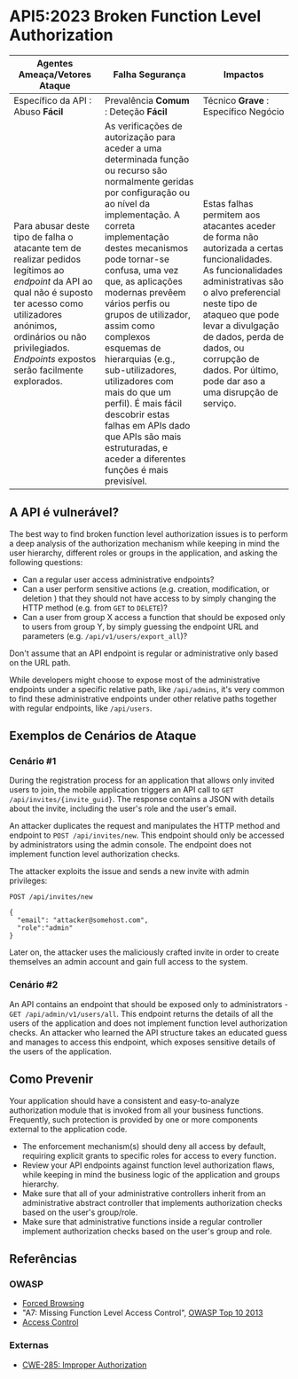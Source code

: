 # API5:2023 Broken Function Level Authorization

| Agentes Ameaça/Vetores Ataque | Falha Segurança | Impactos |
| - | - | - |
| Específico da API : Abuso **Fácil** | Prevalência **Comum** : Deteção **Fácil** | Técnico **Grave** : Específico Negócio |
| Para abusar deste tipo de falha o atacante tem de realizar pedidos legítimos ao _endpoint_ da API ao qual não é suposto ter acesso como utilizadores anónimos, ordinários ou não privilegiados. _Endpoints_ expostos serão facilmente explorados. | As verificações de autorização para aceder a uma determinada função ou recurso são normalmente geridas por configuração ou ao nível da implementação. A correta implementação destes mecanismos pode tornar-se confusa, uma vez que, as aplicações modernas prevêem vários perfis ou grupos de utilizador, assim como complexos esquemas de hierarquias (e.g., sub-utilizadores, utilizadores com mais do que um perfil). É mais fácil descobrir estas falhas em APIs dado que APIs são mais estruturadas, e aceder a diferentes funções é mais previsível. | Estas falhas permitem aos atacantes aceder de forma não autorizada a certas funcionalidades. As funcionalidades administrativas são o alvo preferencial neste tipo de ataqueo que pode levar a divulgação de dados, perda de dados, ou corrupção de dados. Por último, pode dar aso a uma disrupção de serviço. |

## A API é vulnerável?

The best way to find broken function level authorization issues is to perform
a deep analysis of the authorization mechanism while keeping in mind the user
hierarchy, different roles or groups in the application, and asking the
following questions:

* Can a regular user access administrative endpoints?
* Can a user perform sensitive actions (e.g. creation, modification, or
  deletion ) that they should not have access to by simply changing the HTTP
  method (e.g. from `GET` to `DELETE`)?
* Can a user from group X access a function that should be exposed only to
  users from group Y, by simply guessing the endpoint URL and parameters
  (e.g. `/api/v1/users/export_all`)?

Don't assume that an API endpoint is regular or administrative only based on
the URL path.

While developers might choose to expose most of the administrative endpoints
under a specific relative path, like `/api/admins`, it's very common to find
these administrative endpoints under other relative paths together with regular
endpoints, like `/api/users`.

## Exemplos de Cenários de Ataque

### Cenário #1

During the registration process for an application that allows only invited
users to join, the mobile application triggers an API call to
`GET /api/invites/{invite_guid}`. The response contains a JSON with details
about the invite, including the user's role and the user's email.

An attacker duplicates the request and manipulates the HTTP method and endpoint
to `POST /api/invites/new`. This endpoint should only be accessed by
administrators using the admin console. The endpoint does not implement
function level authorization checks.

The attacker exploits the issue and sends a new invite with admin privileges:

```
POST /api/invites/new

{
  "email": "attacker@somehost.com",
  "role":"admin"
}
```

Later on, the attacker uses the maliciously crafted invite in order to create
themselves an admin account and gain full access to the system.

### Cenário #2

An API contains an endpoint that should be exposed only to administrators -
`GET /api/admin/v1/users/all`. This endpoint returns the details of all the
users of the application and does not implement function level authorization
checks. An attacker who learned the API structure takes an educated guess and
manages to access this endpoint, which exposes sensitive details of the users
of the application.

## Como Prevenir

Your application should have a consistent and easy-to-analyze authorization
module that is invoked from all your business functions. Frequently, such
protection is provided by one or more components external to the application
code.

* The enforcement mechanism(s) should deny all access by default, requiring
  explicit grants to specific roles for access to every function.
* Review your API endpoints against function level authorization flaws, while
  keeping in mind the business logic of the application and groups hierarchy.
* Make sure that all of your administrative controllers inherit from an
  administrative abstract controller that implements authorization checks
  based on the user's group/role.
* Make sure that administrative functions inside a regular controller implement
  authorization checks based on the user's group and role.

## Referências

### OWASP

* [Forced Browsing][1]
* "A7: Missing Function Level Access Control", [OWASP Top 10 2013][2]
* [Access Control][3]

### Externas

* [CWE-285: Improper Authorization][4]

[1]: https://owasp.org/www-community/attacks/Forced_browsing
[2]: https://github.com/OWASP/Top10/raw/master/2013/OWASP%20Top%2010%20-%202013.pdf
[3]: https://owasp.org/www-community/Access_Control
[4]: https://cwe.mitre.org/data/definitions/285.html
